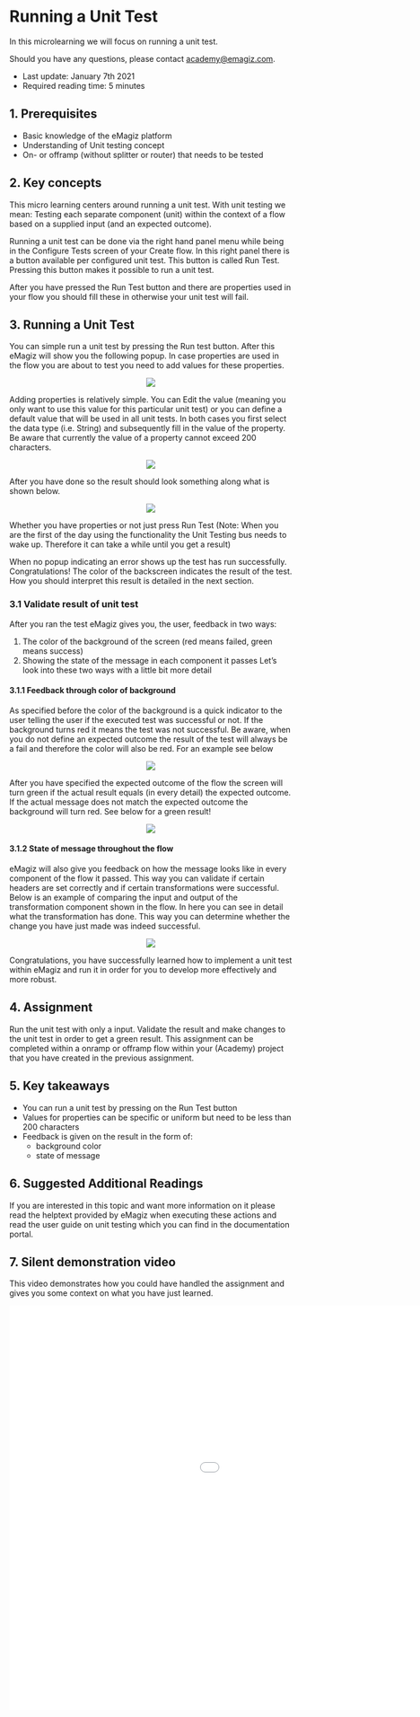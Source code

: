 # Running a Unit Test

In this microlearning we will focus on running a unit test.

Should you have any questions, please contact academy@emagiz.com.

- Last update: January 7th 2021
- Required reading time: 5 minutes

## 1. Prerequisites
- Basic knowledge of the eMagiz platform
- Understanding of Unit testing concept
- On- or offramp (without splitter or router) that needs to be tested

## 2. Key concepts
This micro learning centers around running a unit test.
With unit testing we mean: Testing each separate component (unit) within the context of a flow based on a supplied input (and an expected outcome).

Running a unit test can be done via the right hand panel menu while being in the Configure Tests screen of your Create flow.
In this right panel there is a button available per configured unit test. This button is called Run Test. Pressing this button makes it possible to run a unit test.

After you have pressed the Run Test button and there are properties used in your flow you should fill these in otherwise your unit test will fail.

## 3. Running a Unit Test

You can simple run a unit test by pressing the Run test button. After this eMagiz will show you the following popup. 
In case properties are used in the flow you are about to test you need to add values for these properties.

<p align="center"><img src="../../img/microlearning/ml-running-a-unit-test--run-test-popup.png"></p>

Adding properties is relatively simple. You can Edit the value (meaning you only want to use this value for this particular unit test) 
or you can define a default value that will be used in all unit tests. 
In both cases you first select the data type (i.e. String) and subsequently fill in the value of the property. Be aware that currently the value of a property cannot exceed 200 characters.

<p align="center"><img src="../../img/microlearning/ml-running-a-unit-test--adding-a-property-value.png"></p>

After you have done so the result should look something along what is shown below.

<p align="center"><img src="../../img/microlearning/ml-running-a-unit-test--added-a-property-value.png"></p>

Whether you have properties or not just press Run Test (Note: When you are the first of the day using the functionality the Unit Testing bus needs to wake up. Therefore it can take a while until you get a result)

When no popup indicating an error shows up the test has run successfully. 
Congratulations! The color of the backscreen indicates the result of the test. How you should interpret this result is detailed in the next section.

### 3.1 Validate result of unit test
After you ran the test eMagiz gives you, the user, feedback in two ways:
1.	The color of the background of the screen (red means failed, green means success)
2.	Showing the state of the message in each component it passes
Let’s look into these two ways with a little bit more detail

#### 3.1.1 Feedback through color of background
As specified before the color of the background is a quick indicator to the user telling the user if the executed test was successful or not. If the background turns red it means the test was not successful. 
Be aware, when you do not define an expected outcome the result of the test will always be a fail and therefore the color will also be red. For an example see below

<p align="center"><img src="../../img/microlearning/ml-running-a-unit-test--unsuccessful-result.png"></p>

After you have specified the expected outcome of the flow the screen will turn green if the actual result equals (in every detail) the expected outcome. 
If the actual message does not match the expected outcome the background will turn red. See below for a green result!

<p align="center"><img src="../../img/microlearning/ml-running-a-unit-test--successful-result.png"></p>

#### 3.1.2 State of message throughout the flow
eMagiz will also give you feedback on how the message looks like in every component of the flow it passed. 
This way you can validate if certain headers are set correctly and if certain transformations were successful. 
Below is an example of comparing the input and output of the transformation component shown in the flow. 
In here you can see in detail what the transformation has done. 
This way you can determine whether the change you have just made was indeed successful.

<p align="center"><img src="../../img/microlearning/ml-running-a-unit-test--comparison-between-stages.png"></p>

Congratulations, you have successfully learned how to implement a unit test within eMagiz and run it in order for you to develop more effectively and more robust.

## 4. Assignment

Run the unit test with only a input. Validate the result and make changes to the unit test in order to get a green result. 
This assignment can be completed within a onramp or offramp flow within your (Academy) project that you have created in the previous assignment.

## 5. Key takeaways

- You can run a unit test by pressing on the Run Test button
- Values for properties can be specific or uniform but need to be less than 200 characters
- Feedback is given on the result in the form of:
	- background color
	- state of message

## 6. Suggested Additional Readings

If you are interested in this topic and want more information on it please read the helptext provided by eMagiz when executing these actions and read the user guide on unit testing which you can find in the documentation portal.

## 7. Silent demonstration video

This video demonstrates how you could have handled the assignment and gives you some context on what you have just learned.

<iframe width="1280" height="720" src="../../vid/microlearning/microlearning-running-a-unit-test.mp4" frameborder="0" allow="accelerometer; autoplay; clipboard-write; encrypted-media; gyroscope; picture-in-picture" allowfullscreen></iframe>